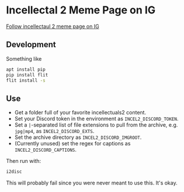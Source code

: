 # Incellectal 2 Meme Page on IG

[Follow incellectaul 2 meme page on IG](https://discord.com/api/oauth2/authorize?client_id=800946051238068234&permissions=519232&scope=bot)

## Development

Something like

```bash
apt install pip
pip install flit
flit install -s
```

## Use

- Get a folder full of your favorite incellectuals2 content.
- Set your Discord token in the environment as `INCEL2_DISCORD_TOKEN`.
- Set a `|`-separated list of file extensions to pull from the archive, e.g.
  `jpg|mp4`, as `INCEL2_DISCORD_EXTS`.
- Set the archive directory as `INCEL2_DISCORD_IMGROOT`.
- (Currently unused) set the regex for captions as `INCEL2_DISCORD_CAPTIONS`.

Then run with:

```bash
i2disc
```

This will probably fail since you were never meant to use this. It's okay.
